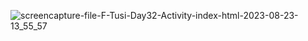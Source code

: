 ![screencapture-file-F-Tusi-Day32-Activity-index-html-2023-08-23-13_55_57](https://github.com/AnuradhaDas25/Second-Assessment/assets/142978897/084c1f87-015e-4cfb-8ba4-c4e0ec407f91)
